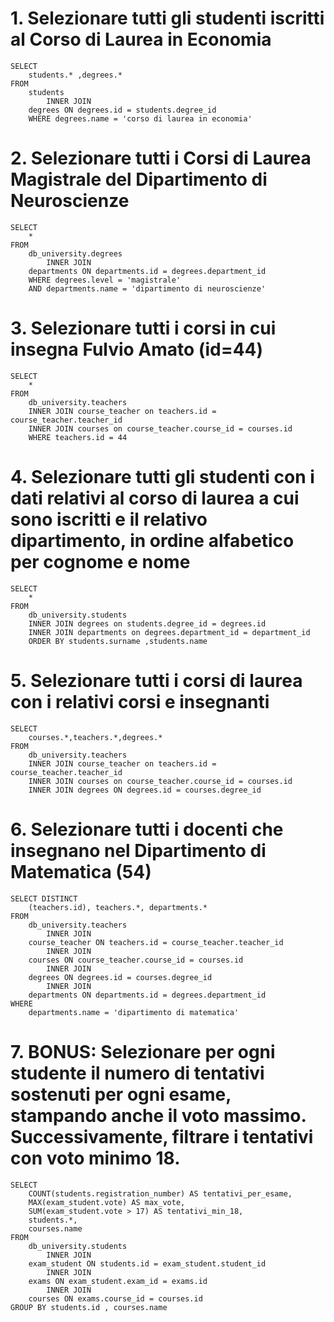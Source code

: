 # 1. Selezionare tutti gli studenti iscritti al Corso di Laurea in Economia
```
SELECT 
	students.* ,degrees.*
FROM
    students
        INNER JOIN
    degrees ON degrees.id = students.degree_id
    WHERE degrees.name = 'corso di laurea in economia'
```



# 2. Selezionare tutti i Corsi di Laurea Magistrale del Dipartimento di Neuroscienze
```
SELECT 
    *
FROM
    db_university.degrees
        INNER JOIN
    departments ON departments.id = degrees.department_id
    WHERE degrees.level = 'magistrale'
    AND departments.name = 'dipartimento di neuroscienze'
```
# 3. Selezionare tutti i corsi in cui insegna Fulvio Amato (id=44)
```
SELECT 
    *
FROM
    db_university.teachers
    INNER JOIN course_teacher on teachers.id = course_teacher.teacher_id
    INNER JOIN courses on course_teacher.course_id = courses.id
    WHERE teachers.id = 44

```


# 4. Selezionare tutti gli studenti con i dati relativi al corso di laurea a cui sono iscritti e il relativo dipartimento, in ordine alfabetico per cognome e nome
```
SELECT 
    *
FROM
    db_university.students
    INNER JOIN degrees on students.degree_id = degrees.id
    INNER JOIN departments on degrees.department_id = department_id
    ORDER BY students.surname ,students.name
```
# 5. Selezionare tutti i corsi di laurea con i relativi corsi e insegnanti
```
SELECT 
    courses.*,teachers.*,degrees.*
FROM
    db_university.teachers
    INNER JOIN course_teacher on teachers.id = course_teacher.teacher_id
    INNER JOIN courses on course_teacher.course_id = courses.id
	INNER JOIN degrees ON degrees.id = courses.degree_id
```



# 6. Selezionare tutti i docenti che insegnano nel Dipartimento di Matematica (54)
```
SELECT DISTINCT
    (teachers.id), teachers.*, departments.*
FROM
    db_university.teachers
        INNER JOIN
    course_teacher ON teachers.id = course_teacher.teacher_id
        INNER JOIN
    courses ON course_teacher.course_id = courses.id
        INNER JOIN
    degrees ON degrees.id = courses.degree_id
        INNER JOIN
    departments ON departments.id = degrees.department_id
WHERE
    departments.name = 'dipartimento di matematica'

```

# 7. BONUS: Selezionare per ogni studente il numero di tentativi sostenuti per ogni esame, stampando anche il voto massimo. Successivamente, filtrare i tentativi con voto minimo 18.
```
SELECT 
    COUNT(students.registration_number) AS tentativi_per_esame,
    MAX(exam_student.vote) AS max_vote,
    SUM(exam_student.vote > 17) AS tentativi_min_18,
    students.*,
    courses.name
FROM
    db_university.students
        INNER JOIN
    exam_student ON students.id = exam_student.student_id
        INNER JOIN
    exams ON exam_student.exam_id = exams.id
        INNER JOIN
    courses ON exams.course_id = courses.id
GROUP BY students.id , courses.name
```